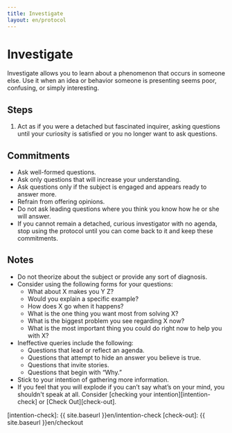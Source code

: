 ```yaml
---
title: Investigate
layout: en/protocol
---
```

# Investigate

Investigate allows you to learn about a phenomenon that occurs in someone else. Use it when an idea or behavior someone is presenting seems poor, confusing, or simply interesting.

## Steps

1. Act as if you were a detached but fascinated inquirer, asking questions until your curiosity is satisfied or you no longer want to ask questions.

## Commitments

* Ask well-formed questions.
* Ask only questions that will increase your understanding.
* Ask questions only if the subject is engaged and appears ready to answer more.
* Refrain from offering opinions.
* Do not ask leading questions where you think you know how he or she will answer.
* If you cannot remain a detached, curious investigator with no agenda, stop using the protocol until you can come back to it and keep these commitments.

## Notes

* Do not theorize about the subject or provide any sort of diagnosis.
* Consider using the following forms for your questions:
  - What about X makes you Y Z?
  - Would you explain a specific example?
  - How does X go when it happens?
  - What is the one thing you want most from solving X?
  - What is the biggest problem you see regarding X now?
  - What is the most important thing you could do right now to help you with X?
* Ineffective queries include the following:
  - Questions that lead or reflect an agenda.
  - Questions that attempt to hide an answer you believe is true.
  - Questions that invite stories.
  - Questions that begin with “Why.”
* Stick to your intention of gathering more information.
* If you feel that you will explode if you can’t say what’s on your mind, you shouldn't speak at all. Consider [checking your intention][intention-check] or [Check Out][check-out].

[intention-check]: {{ site.baseurl }}en/intention-check
[check-out]: {{ site.baseurl }}en/checkout
